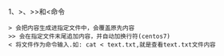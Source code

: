 1、>、>>和<命令
```
> 会把内容生成进指定文件中，会覆盖原先内容
>> 会在指定文件末尾追加内容，并自动加换行符(centos7)
< 将文件作为命令输入.如: cat < text.txt,就是查看text.txt文件内容
```
